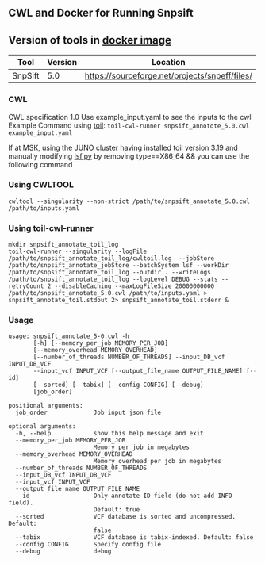 ## CWL and Docker for Running Snpsift

## Version of tools in [docker image](https://hub.docker.com/r/dancooke/octopus/tags)

| Tool    | Version | Location                                       |
| ------- | ------- | ---------------------------------------------- |
| SnpSift | 5.0     | https://sourceforge.net/projects/snpeff/files/ |

### CWL

CWL specification 1.0
Use example_input.yaml to see the inputs to the cwl
Example Command using [toil](https://toil.readthedocs.io/):
`toil-cwl-runner snpsift_annotqte_5.0.cwl example_input.yaml`

If at MSK, using the JUNO cluster having installed toil version 3.19 and manually modifying [lsf.py](https://github.com/DataBiosphere/toil/blob/releases/3.19.0/src/toil/batchSystems/lsf.py#L170) by removing type==X86_64 && you can use the following command

### Using CWLTOOL

```
cwltool --singularity --non-strict /path/to/snpsift_annotate_5.0.cwl /path/to/inputs.yaml
```

### Using toil-cwl-runner

```shell
mkdir snpsift_annotate_toil_log
toil-cwl-runner --singularity --logFile /path/to/snpsift_annotate_toil_log/cwltoil.log  --jobStore /path/to/snpsift_annotate_jobStore --batchSystem lsf --workDir /path/to/snpsift_annotate_toil_log --outdir . --writeLogs /path/to/snpsift_annotate_toil_log --logLevel DEBUG --stats --retryCount 2 --disableCaching --maxLogFileSize 20000000000 /path/to/snpsift_annotate_5.0.cwl /path/to/inputs.yaml > snpsift_annotate_toil.stdout 2> snpsift_annotate_toil.stderr &
```

### Usage

```shell
usage: snpsift_annotate_5-0.cwl -h
       [-h] [--memory_per_job MEMORY_PER_JOB]
       [--memory_overhead MEMORY_OVERHEAD]
       [--number_of_threads NUMBER_OF_THREADS] --input_DB_vcf INPUT_DB_VCF
       --input_vcf INPUT_VCF [--output_file_name OUTPUT_FILE_NAME] [--id]
       [--sorted] [--tabix] [--config CONFIG] [--debug]
       [job_order]

positional arguments:
  job_order             Job input json file

optional arguments:
  -h, --help            show this help message and exit
  --memory_per_job MEMORY_PER_JOB
                        Memory per job in megabytes
  --memory_overhead MEMORY_OVERHEAD
                        Memory overhead per job in megabytes
  --number_of_threads NUMBER_OF_THREADS
  --input_DB_vcf INPUT_DB_VCF
  --input_vcf INPUT_VCF
  --output_file_name OUTPUT_FILE_NAME
  --id                  Only annotate ID field (do not add INFO field).
                        Default: true
  --sorted              VCF database is sorted and uncompressed. Default:
                        false
  --tabix               VCF database is tabix-indexed. Default: false
  --config CONFIG       Specify config file
  --debug               debug
```
